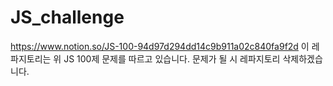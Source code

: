# JS_challenge

https://www.notion.so/JS-100-94d97d294dd14c9b911a02c840fa9f2d
이 레파지토리는 위 JS 100제 문제를 따르고 있습니다.
문제가 될 시 레파지토리 삭제하겠습니다.
